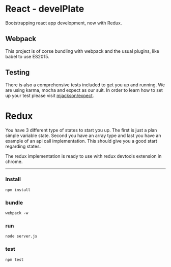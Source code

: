 <!--
@Author: Andreee Ray <develdoe>
@Date:   2017-03-10T00:42:05+01:00
@Email:  me@andreeray.se
@Filename: readme.md
@Last modified by:   develdoe
@Last modified time: 2017-03-12T18:42:22+01:00
-->



# React - develPlate

Bootstrapping react app development, now with Redux.

## Webpack

This project is of corse bundling with webpack and the usual plugins, like babel to use ES2015.

## Testing

There is also a comprehensive tests included to get you up and running. We are using karma, mocha and expect as our suit.
In order to learn how to set up your test please visit [mjackson/expect](https://github.com/mjackson/expect).

# Redux

You have 3 different type of states to start you up. The first is just a plan simple variable state.
Second you have an array type and last you have an example of an api call implementation. This should
give you a good start regarding states.

The redux implementation is ready to use with redux devtools extension in chrome.


----

### Install

```
npm install
```

### bundle

```
webpack -w
```

### run

```
node server.js
```

### test

```
npm test
```
